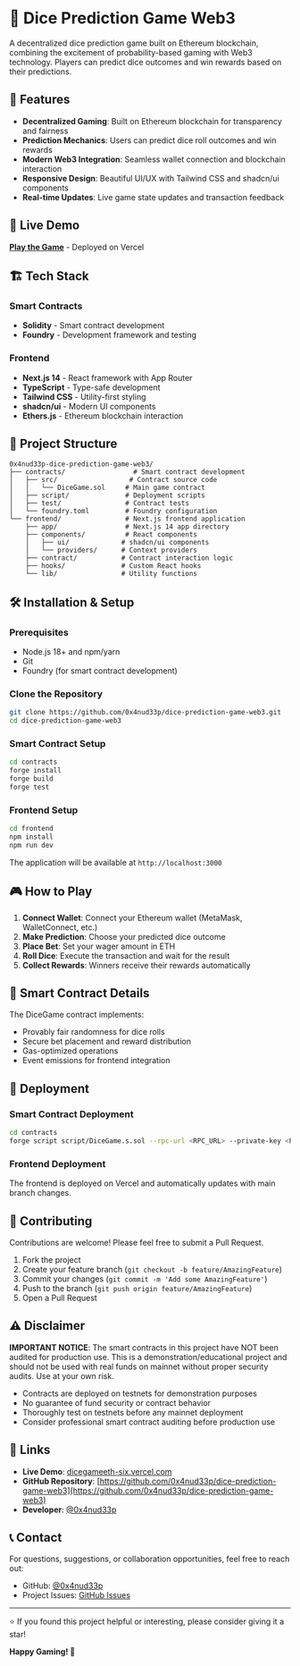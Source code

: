 # 🎲 Dice Prediction Game Web3

A decentralized dice prediction game built on Ethereum blockchain, combining the excitement of probability-based gaming with Web3 technology. Players can predict dice outcomes and win rewards based on their predictions.

## 🌟 Features

- **Decentralized Gaming**: Built on Ethereum blockchain for transparency and fairness
- **Prediction Mechanics**: Users can predict dice roll outcomes and win rewards
- **Modern Web3 Integration**: Seamless wallet connection and blockchain interaction
- **Responsive Design**: Beautiful UI/UX with Tailwind CSS and shadcn/ui components
- **Real-time Updates**: Live game state updates and transaction feedback

## 🚀 Live Demo

**[Play the Game](https://dicegameeth-six.vercel.app/)** - Deployed on Vercel

## 🏗️ Tech Stack

### Smart Contracts
- **Solidity** - Smart contract development
- **Foundry** - Development framework and testing

### Frontend
- **Next.js 14** - React framework with App Router
- **TypeScript** - Type-safe development
- **Tailwind CSS** - Utility-first styling
- **shadcn/ui** - Modern UI components
- **Ethers.js** - Ethereum blockchain interaction

## 📁 Project Structure

```
0x4nud33p-dice-prediction-game-web3/
├── contracts/                 # Smart contract development
│   ├── src/                  # Contract source code
│   │   └── DiceGame.sol     # Main game contract
│   ├── script/              # Deployment scripts
│   ├── test/                # Contract tests
│   └── foundry.toml         # Foundry configuration
└── frontend/                # Next.js frontend application
    ├── app/                 # Next.js 14 app directory
    ├── components/          # React components
    │   ├── ui/             # shadcn/ui components
    │   └── providers/      # Context providers
    ├── contract/           # Contract interaction logic
    ├── hooks/              # Custom React hooks
    └── lib/                # Utility functions
```

## 🛠️ Installation & Setup

### Prerequisites
- Node.js 18+ and npm/yarn
- Git
- Foundry (for smart contract development)

### Clone the Repository
```bash
git clone https://github.com/0x4nud33p/dice-prediction-game-web3.git
cd dice-prediction-game-web3
```

### Smart Contract Setup
```bash
cd contracts
forge install
forge build
forge test
```

### Frontend Setup
```bash
cd frontend
npm install
npm run dev
```

The application will be available at `http://localhost:3000`

## 🎮 How to Play

1. **Connect Wallet**: Connect your Ethereum wallet (MetaMask, WalletConnect, etc.)
2. **Make Prediction**: Choose your predicted dice outcome
3. **Place Bet**: Set your wager amount in ETH
4. **Roll Dice**: Execute the transaction and wait for the result
5. **Collect Rewards**: Winners receive their rewards automatically

## 🔧 Smart Contract Details

The DiceGame contract implements:
- Provably fair randomness for dice rolls
- Secure bet placement and reward distribution  
- Gas-optimized operations
- Event emissions for frontend integration

## 🚀 Deployment

### Smart Contract Deployment
```bash
cd contracts
forge script script/DiceGame.s.sol --rpc-url <RPC_URL> --private-key <PRIVATE_KEY> --broadcast
```

### Frontend Deployment
The frontend is deployed on Vercel and automatically updates with main branch changes.

## 🤝 Contributing

Contributions are welcome! Please feel free to submit a Pull Request.

1. Fork the project
2. Create your feature branch (`git checkout -b feature/AmazingFeature`)
3. Commit your changes (`git commit -m 'Add some AmazingFeature'`)
4. Push to the branch (`git push origin feature/AmazingFeature`)
5. Open a Pull Request

## ⚠️ Disclaimer

**IMPORTANT NOTICE**: The smart contracts in this project have NOT been audited for production use. This is a demonstration/educational project and should not be used with real funds on mainnet without proper security audits. Use at your own risk.

- Contracts are deployed on testnets for demonstration purposes
- No guarantee of fund security or contract behavior
- Thoroughly test on testnets before any mainnet deployment
- Consider professional smart contract auditing before production use

## 🔗 Links

- **Live Demo**: [dicegameeth-six.vercel.com](https://dicegameeth-six.vercel.app/)
- **GitHub Repository**: [https://github.com/0x4nud33p/dice-prediction-game-web3](https://github.com/0x4nud33p/dice-prediction-game-web3)
- **Developer**: [@0x4nud33p](https://github.com/0x4nud33p/)

## 📞 Contact

For questions, suggestions, or collaboration opportunities, feel free to reach out:

- GitHub: [@0x4nud33p](https://github.com/0x4nud33p/)
- Project Issues: [GitHub Issues](https://github.com/0x4nud33p/dice-prediction-game-web3/issues)

---

⭐ If you found this project helpful or interesting, please consider giving it a star!

**Happy Gaming! 🎲**